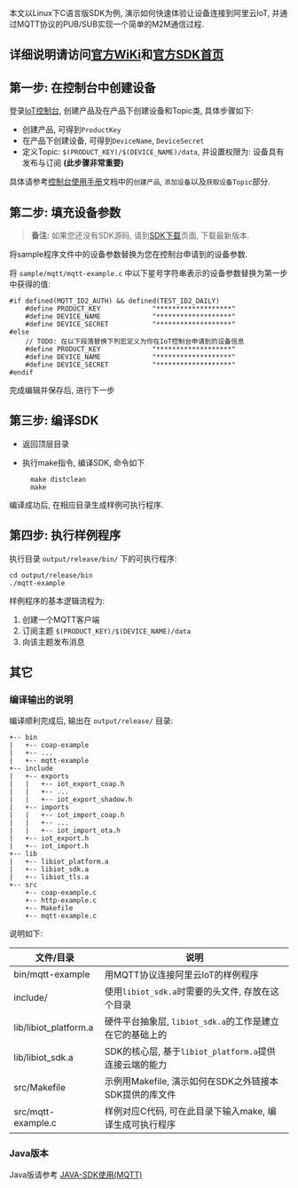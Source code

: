 本文以Linux下C语言版SDK为例, 演示如何快速体验让设备连接到阿里云IoT, 并通过MQTT协议的PUB/SUB实现一个简单的M2M通信过程.

## 详细说明请访问[官方WiKi](https://github.com/aliyun/iotkit-embedded/wiki)和[官方SDK首页](https://github.com/aliyun/iotkit-embedded)

## 第一步: 在控制台中创建设备

登录[IoT控制台](http://iot.console.aliyun.com), 创建产品及在产品下创建设备和Topic类, 具体步骤如下:

   + 创建产品, 可得到`ProductKey`
   + 在产品下创建设备, 可得到`DeviceName`, `DeviceSecret`
   + 定义Topic: `$(PRODUCT_KEY)/$(DEVICE_NAME)/data`, 并设置权限为: 设备具有发布与订阅 **(此步骤非常重要)**

具体请参考[控制台使用手册](https://help.aliyun.com/document_detail/42714.html)文档中的`创建产品`, `添加设备`以及`获取设备Topic`部分.

## 第二步: 填充设备参数

> **备注:**
> 如果您还没有SDK源码, 请到[SDK下载](https://help.aliyun.com/document_detail/42648.html)页面, 下载最新版本.

将sample程序文件中的设备参数替换为您在控制台申请到的设备参数.

将 `sample/mqtt/mqtt-example.c` 中以下星号字符串表示的设备参数替换为第一步中获得的值:

    #if defined(MQTT_ID2_AUTH) && defined(TEST_ID2_DAILY)
        #define PRODUCT_KEY             "*******************"
        #define DEVICE_NAME             "*******************"
        #define DEVICE_SECRET           "*******************"
    #else
        // TODO: 在以下段落替换下列宏定义为你在IoT控制台申请到的设备信息
        #define PRODUCT_KEY             "*******************"
        #define DEVICE_NAME             "*******************"
        #define DEVICE_SECRET           "*******************"
    #endif

完成编辑并保存后, 进行下一步

## 第三步: 编译SDK

* 返回顶层目录
* 执行make指令, 编译SDK, 命令如下

        make distclean
        make

编译成功后, 在相应目录生成样例可执行程序.

## 第四步: 执行样例程序

执行目录 `output/release/bin/` 下的可执行程序:

    cd output/release/bin
    ./mqtt-example

样例程序的基本逻辑流程为:

1. 创建一个MQTT客户端
2. 订阅主题 `$(PRODUCT_KEY)/$(DEVICE_NAME)/data`
3. 向该主题发布消息

## 其它
### 编译输出的说明

编译顺利完成后, 输出在 `output/release/` 目录:

    +-- bin
    |   +-- coap-example
    |   +-- ...
    |   +-- mqtt-example
    +-- include
    |   +-- exports
    |   |   +-- iot_export_coap.h
    |   |   +-- ...
    |   |   +-- iot_export_shadow.h
    |   +-- imports
    |   |   +-- iot_import_coap.h
    |   |   +-- ...
    |   |   +-- iot_import_ota.h
    |   +-- iot_export.h
    |   +-- iot_import.h
    +-- lib
    |   +-- libiot_platform.a
    |   +-- libiot_sdk.a
    |   +-- libiot_tls.a
    +-- src
        +-- coap-example.c
        +-- http-example.c
        +-- Makefile
        +-- mqtt-example.c

说明如下:

| 文件/目录               | 说明                                                     |
|-------------------------|----------------------------------------------------------|
| bin/mqtt-example        | 用MQTT协议连接阿里云IoT的样例程序                        |
| include/                | 使用`libiot_sdk.a`时需要的头文件, 存放在这个目录         |
| lib/libiot_platform.a   | 硬件平台抽象层, `libiot_sdk.a`的工作是建立在它的基础上的 |
| lib/libiot_sdk.a        | SDK的核心层, 基于`libiot_platform.a`提供连接云端的能力   |
| src/Makefile            | 示例用Makefile, 演示如何在SDK之外链接本SDK提供的库文件   |
| src/mqtt-example.c      | 样例对应C代码, 可在此目录下输入make, 编译生成可执行程序  |

### Java版本
Java版请参考 [JAVA-SDK使用(MQTT)](https://help.aliyun.com/document_detail/42693.html)
